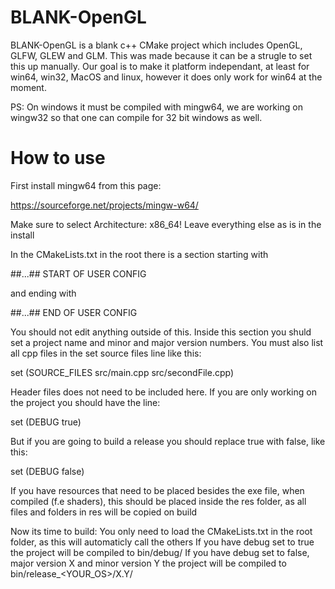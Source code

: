 # BLANK-OpenGL
BLANK-OpenGL is a blank c++ CMake project which includes OpenGL, GLFW, GLEW and GLM. This was made because it can be a strugle to set this up manually. Our goal is to make it platform independant, at least for win64, win32, MacOS and linux, however it does only work for win64 at the moment.

PS: On windows it must be compiled with mingw64, we are working on wingw32 so that one can compile for 32 bit windows as well.

# How to use
First install mingw64 from this page:

https://sourceforge.net/projects/mingw-w64/

Make sure to select Architecture: x86_64!
Leave everything else as is in the install

In the CMakeLists.txt in the root there is a section starting with

##...## START OF USER CONFIG

and ending with

##...## END OF USER CONFIG

You should not edit anything outside of this. Inside this section you shuld set a project name and minor and major version numbers.
You must also list all cpp files in the set source files line like this:

set (SOURCE_FILES src/main.cpp src/secondFile.cpp)

Header files does not need to be included here.
If you are only working on the project you should have the line:

set (DEBUG true)

But if you are going to build a release you should replace true with false, like this:

set (DEBUG false)


If you have resources that need to be placed besides the exe file, when compiled (f.e shaders), this should be placed inside the res folder, as all files and folders in res will be copied on build

Now its time to build:
You only need to load the CMakeLists.txt in the root folder, as this will automaticly call the others
If you have debug set to true the project will be compiled to bin/debug/
If you have debug set to false, major version X and minor version Y the project will be compiled to bin/release_<YOUR_OS>/X.Y/

